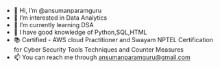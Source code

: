 - 👋 Hi, I’m @ansumanparamguru
- 👀 I’m interested in Data Analytics
- 🌱 I’m currently learning DSA
- 🔭 I have good knowledge of Python,SQL,HTML
- 📚 Certified - AWS cloud Practitioner and Swayam NPTEL Certification for Cyber Security Tools Techniques and Counter Measures
- 📫 You can reach me through ansumanparamguru@gmail.com

<!---
ansumanparamguru/ansumanparamguru is a ✨ special ✨ repository because its `README.md` (this file) appears on your GitHub profile.
You can click the Preview link to take a look at your changes.
--->
